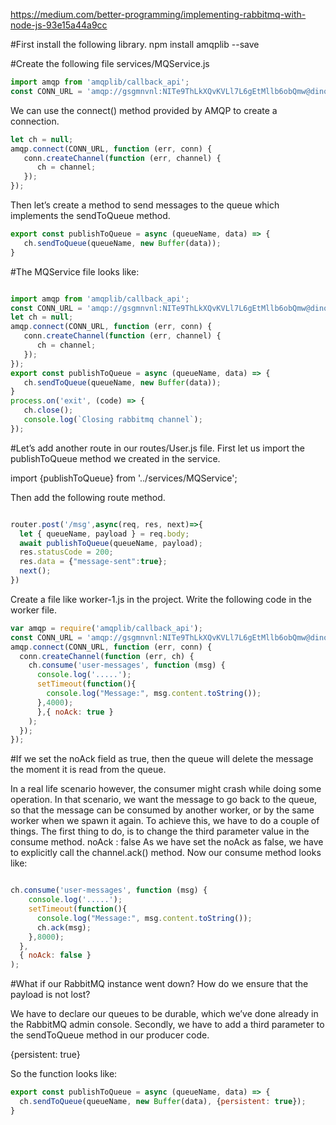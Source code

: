 https://medium.com/better-programming/implementing-rabbitmq-with-node-js-93e15a44a9cc

#First install the following library.
npm install amqplib --save

#Create the following file services/MQService.js

```javascript
import amqp from 'amqplib/callback_api';
const CONN_URL = 'amqp://gsgmnvnl:NITe9ThLkXQvKVLl7L6gEtMllb6obQmw@dinosaur.rmq.cloudamqp.com/gsgmnvnl';
```
We can use the connect() method provided by AMQP to create a connection. 

```javascript
let ch = null;
amqp.connect(CONN_URL, function (err, conn) {
   conn.createChannel(function (err, channel) {
      ch = channel;
   });
});

```

Then let’s create a method to send messages to the queue which implements the sendToQueue method.

```javascript
export const publishToQueue = async (queueName, data) => {
   ch.sendToQueue(queueName, new Buffer(data));
}

```
#The MQService file looks like:
```javascript

import amqp from 'amqplib/callback_api';
const CONN_URL = 'amqp://gsgmnvnl:NITe9ThLkXQvKVLl7L6gEtMllb6obQmw@dinosaur.rmq.cloudamqp.com/gsgmnvnl';
let ch = null;
amqp.connect(CONN_URL, function (err, conn) {
   conn.createChannel(function (err, channel) {
      ch = channel;
   });
});
export const publishToQueue = async (queueName, data) => {
   ch.sendToQueue(queueName, new Buffer(data));
}
process.on('exit', (code) => {
   ch.close();
   console.log(`Closing rabbitmq channel`);
});

```
#Let’s add another route in our routes/User.js file. First let us import the publishToQueue method we created in the service.

import {publishToQueue} from '../services/MQService';

Then add the following route method.

```javascript

router.post('/msg',async(req, res, next)=>{
  let { queueName, payload } = req.body;
  await publishToQueue(queueName, payload);
  res.statusCode = 200;
  res.data = {"message-sent":true};
  next();
})

```

Create a file like worker-1.js in the project.
Write the following code in the worker file.

```javascript
var amqp = require('amqplib/callback_api');
const CONN_URL = 'amqp://gsgmnvnl:NITe9ThLkXQvKVLl7L6gEtMllb6obQmw@dinosaur.rmq.cloudamqp.com/gsgmnvnl';
amqp.connect(CONN_URL, function (err, conn) {
  conn.createChannel(function (err, ch) {
    ch.consume('user-messages', function (msg) {
      console.log('.....');
      setTimeout(function(){
        console.log("Message:", msg.content.toString());
      },4000);
      },{ noAck: true }
    );
  });
});

```

#If we set the noAck field as true, then the queue will delete the message the moment it is read from the queue.

In a real life scenario however, the consumer might crash while doing some operation. In that scenario, we want the message to go back to the queue, so that the message can be consumed by another worker, or by the same worker when we spawn it again.
To achieve this, we have to do a couple of things.
The first thing to do, is to change the third parameter value in the consume method. noAck : false
As we have set the noAck as false, we have to explicitly call the channel.ack() method. Now our consume method looks like:

```javascript

ch.consume('user-messages', function (msg) {
    console.log('.....');
    setTimeout(function(){
      console.log("Message:", msg.content.toString());  
      ch.ack(msg);
    },8000);
  },
  { noAck: false }
);

```


#What if our RabbitMQ instance went down? How do we ensure that the payload is not lost?

We have to declare our queues to be durable, which we’ve done already in the RabbitMQ admin console.
Secondly, we have to add a third parameter to the sendToQueue method in our producer code.

{persistent: true}

So the function looks like:
```javascript
export const publishToQueue = async (queueName, data) => {
  ch.sendToQueue(queueName, new Buffer(data), {persistent: true});
}
```
